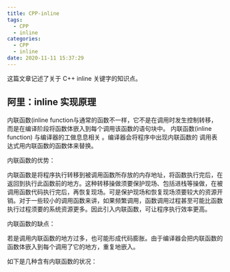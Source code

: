 ```yaml
---
title: CPP-inline
tags:
  - CPP 
  - inline
categories:
  - CPP
  - inline
date: 2020-11-11 15:37:29
---
```


这篇文章记述了关于 C++ inline 关键字的知识点。

<!--more-->

## 阿里：inline 实现原理

内联函数(inline function与通常的函数不一样，它不是在调用时发生控制转移，而是在编译阶段将函数体嵌入到每个调用该函数的语句块中。 内联函数(inline function) 与编译器的工做息息相关 。编译器会将程序中出现内联函数的 调用表达式用内联函数的函数体来替换。



内联函数的优势：

​    内联函数是将程序执行转移到被调用函数所存放的内存地址，将函数执行完后，在返回到执行此函数前的地方。这种转移操做须要保护现场、包括进栈等操做，在被调用函数代码执行完后，再恢复现场。可是保护现场和恢复现场须要较大的资源开销。对于一些较小的调用函数来讲，如果频繁调用，函数调用过程甚至可能比函数执行过程须要的系统资源更多。因此引入内联函数，可让程序执行效率更高。

内联函数的缺点：

​    若是调用内联函数的地方过多，也可能形成代码膨胀。由于编译器会把内联函数的函数体嵌入到每个调用了它的地方，重复地嵌入。

如下是几种含有内联函数的状况：